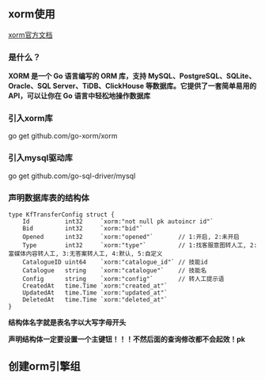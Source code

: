 ## xorm使用

[xorm官方文档](https://xorm.io/docs/index.html)
### 是什么？
**XORM 是一个 Go 语言编写的 ORM 库，支持 MySQL、PostgreSQL、SQLite、Oracle、SQL Server、TiDB、ClickHouse 等数据库。它提供了一套简单易用的 API，可以让你在 Go 语言中轻松地操作数据库**

### 引入xorm库
go get github.com/go-xorm/xorm

### 引入mysql驱动库
go get github.com/go-sql-driver/mysql

### 声明数据库表的结构体
```
type KfTransferConfig struct {
	Id          int32     `xorm:"not null pk autoincr id"`
	Bid         int32     `xorm:"bid"`
	Opened      int32     `xorm:"opened"`       // 1:开启, 2:未开启
	Type        int32     `xorm:"type"`         // 1:找客服意图转人工, 2:富媒体内容转人工, 3:无答案转人工, 4:默认, 5:自定义
	CatalogueID uint64    `xorm:"catalogue_id"` // 技能id
	Catalogue   string    `xorm:"catalogue"`    // 技能名
	Config      string    `xorm:"config"`       // 转人工提示语
	CreatedAt   time.Time `xorm:"created_at"`
	UpdatedAt   time.Time `xorm:"updated_at"`
	DeletedAt   time.Time `xorm:"deleted_at"`
}
```
**结构体名字就是表名字以大写字母开头**

**声明结构体一定要设置一个主键钮！！！不然后面的查询修改都不会起效！pk**

## 创建orm引擎组

